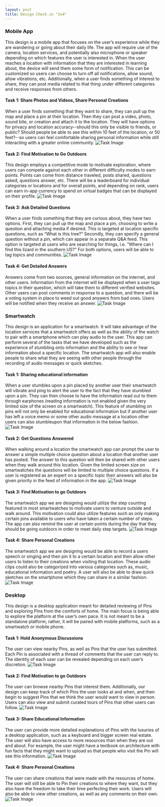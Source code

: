 ```yaml
---
layout: post
title: Design Check-in "3x4"
---
```

### Mobile App
This design is a mobile app that focuses on the user’s experience while they are wandering or going about their daily life. The app will require use of the camera, location services, and potentially also microphone or speaker depending on which features the user is interested in. When the user reaches a location with information that they are interested in learning about, the device will send them some form of notification. This can be customized so users can choose to turn off all notifications, allow sound, allow vibrations, etc. Additionally, when a user finds something of interest to share, they can post media related to that thing under different categories and receive responses from others.

#### Task 1: Share Photos and Videos, Share Personal Creations
When a user finds something that they want to share, they can pull up the map and place a pin at their location. Then they can post a video, photo, sound bite, or creation and attach it to the location. They will have options for privacy and location accuracy--should this only be visible to friends, or public? Should people be able to see this within 10 feet of the location, or 50 feet?--so users can feel comfortable sharing personal information while still interacting with a greater online community.
![Task Image]({{site.baseurl}}/images/design_review/alyssa_1.jpg)

#### Task 2: Find Motivation to Go Outdoors
This design employs a competitive mode to motivate exploration, where users can compete against each other in different difficulty modes to earn points. Points can come from distance traveled, posts shared, questions asked, questions answer, etc. There will be a leaderboard for individual categories or locations and for overall points, and depending on rank, users can earn in-app currency to spend on virtual badges that can be displayed on their profile.
![Task Image]({{site.baseurl}}/images/design_review/alyssa_2.jpg)

#### Task 3: Ask Detailed Questions
When a user finds something that they are curious about, they have two options. First, they can pull up the map and place a pin, choosing to write a question and attaching media if desired. This is targeted at location specific questions, such as “What is this tree?” Secondly, they can specify a general question without a pin, which can appear in a separate Q&A feed. This option is targeted at users who are searching for things, i.e. “Where can I find this lizard in the southern US?” For both options, users will be able to tag topics and communities.
![Task Image]({{site.baseurl}}/images/design_review/alyssa_3.jpg)

#### Task 4: Get Detailed Answers
Answers come from two sources, general information on the internet, and other users. Information from the internet will be displayed when a user tags topics in their question, which will take them to different verified websites. Other users can post comments in response to a question, and there will be a voting system in place to weed out good answers from bad ones. Users will be notified when they receive an answer.
![Task Image]({{site.baseurl}}/images/design_review/alyssa_4.jpg)

### Smartwatch
This design is an application for a smartwatch. It will take advantage of the location services that a smartwatch offers as well as the ability of the watch to pair with a smartphone which can play audio to the user. This app can perform several of the tasks that we have developed such as the experience of stumbling onto information and the ability to see or hear information about a specific location. The smartwatch app will also enable people to share what they are seeing with other people through the recording of audio messages or quick sketches.

#### Task 1: Sharing educational information
When a user stumbles upon a pin placed by another user their smartwatch will vibrate and ping to alert the user to the fact that they have stumbled upon a pin. They can then choose to have the information read out to them through earphones (reading information is not enabled given the very limited size of the screen on a smartwatch). This feature of stumbling on pins will not only be enabled for educational information but if another user has left a voice memo or some other audio message at a location other users can also stumbleupon that information in the below fashion.
![Task Image]({{site.baseurl}}/images/design_review/karl_1.jpg)

#### Task 2: Get Questions Answered
When walking around a location the smartwatch app can prompt the user to answer a simple multiple choice question about a location that another user has posted. The answer to this question will then be shared with other users when they walk around this location. Given the limited screen size on smartwatches the questions will be limited to multiple choice questions. If a user is registered as an expert on a specific topic their answers will also be given priority in the feed of information in the app.
![Task Image]({{site.baseurl}}/images/design_review/karl_2.jpg)

#### Task 3: Find Motivation to go Outdoors
The smartwatch app we are designing would utilize the step counting featured in most smartwatches to motivate users to venture outside and walk around. This motivation could also utilize features such as only making certain pins available to users who have taken a certain number of steps. The app can also remind the user at certain points during the day that they should be going outdoors in order to meet daily step targets.
![Task Image]({{site.baseurl}}/images/design_review/karl_3.jpg)

#### Task 4: Share Personal Creations
The smartwatch app we are designing would be able to record a users speech or singing and then pin it to a certain location and then allow other users to listen to their creations when visiting that location. These audio clips could also be categorized into various categories such as, music, educational information and poetry. A user will also be able to draw quick sketches on the smartphone which they can share in a similar fashion.
![Task Image]({{site.baseurl}}/images/design_review/karl_4.jpg)

### Desktop
This design is a desktop application meant for detailed reviewing of Pins and exploring Pins from the comforts of home. The main focus is being able to explore the platform at the user’s own pace. It is not meant to be a standalone platform; rather, it will be paired with mobile platforms, such as a smartwatch or mobile phone.

#### Task 1: Hold Anonymous Discussions
The user can view nearby Pins, as well as Pins that the user has submitted. Each Pin is associated with a thread of comments that the user can reply to. The identity of each user can be revealed depending on each user’s discretion.
![Task Image]({{site.baseurl}}/images/design_review/lester_task1.png)

#### Task 2: Find Motivation to go Outdoors
The user can browse nearby Pins that interest them. Additionally, our design can keep track of which Pins the user looks at and when, and then begin to suggest Pins that we think the user would want to view in person. Users can also view and submit curated tours of Pins that other users can follow.
![Task Image]({{site.baseurl}}/images/design_review/lester_task2.png)

#### Task 3: Share Educational Information
The user can provide more detailed explanations of Pins with the luxuries of a desktop application, such as a keyboard and bigger screen real estate. The user will also have access to more resources than when they are out and about. For example, the user might have a textbook on architecture with fun facts that they might want to upload so that people who visit the Pin will see this information.
![Task Image]({{site.baseurl}}/images/design_review/lester_task3.png)

#### Task 4: Share Personal Creations
The user can share creations that were made with the resources of home. The user will still be able to Pin their creations to where they want, but they also have the freedom to take their time perfecting their work. Users will also be able to view other creations, as well as any comments on their own.
![Task Image]({{site.baseurl}}/images/design_review/lester_task4.png)






